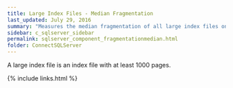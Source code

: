 ```yaml
---
title: ﻿Large Index Files - Median Fragmentation
last_updated: July 29, 2016
summary: "Measures the median fragmentation of all large index files on the SQL Server."
sidebar: c_sqlserver_sidebar
permalink: sqlserver_component_fragmentationmedian.html
folder: ConnectSQLServer
---
```



<note type="note">A large index file is an index file with at least 1000 pages.</note>

{% include links.html %}
